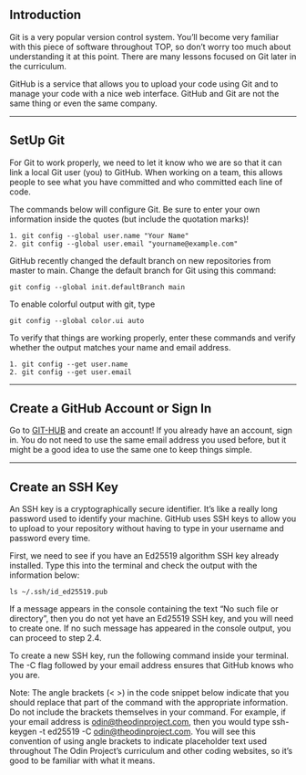 
## Introduction
Git is a very popular version control system. You’ll become very familiar with this piece of software throughout TOP, so don’t worry too much about understanding it at this point. There are many lessons focused on Git later in the curriculum.

GitHub is a service that allows you to upload your code using Git and to manage your code with a nice web interface. GitHub and Git are not the same thing or even the same company.

<hr>

## SetUp Git

For Git to work properly, we need to let it know who we are so that it can link a local Git user (you) to GitHub. When working on a team, this allows people to see what you have committed and who committed each line of code.

The commands below will configure Git. Be sure to enter your own information inside the quotes (but include the quotation marks)!

```
1. git config --global user.name "Your Name"
2. git config --global user.email "yourname@example.com"
```
GitHub recently changed the default branch on new repositories from master to main. Change the default branch for Git using this command:

```
git config --global init.defaultBranch main
```

To enable colorful output with git, type

```
git config --global color.ui auto
```

To verify that things are working properly, enter these commands and verify whether the output matches your name and email address.

```
1. git config --get user.name
2. git config --get user.email
```

<hr>

## Create a GitHub Account or Sign In

Go to <a href="https://github.com/">GIT-HUB</a> and create an account! If you already have an account, sign in. You do not need to use the same email address you used before, but it might be a good idea to use the same one to keep things simple.

<hr>

## Create an SSH Key
An SSH key is a cryptographically secure identifier. It’s like a really long password used to identify your machine. GitHub uses SSH keys to allow you to upload to your repository without having to type in your username and password every time.

First, we need to see if you have an Ed25519 algorithm SSH key already installed. Type this into the terminal and check the output with the information below:
```
ls ~/.ssh/id_ed25519.pub
```
If a message appears in the console containing the text “No such file or directory”, then you do not yet have an Ed25519 SSH key, and you will need to create one. If no such message has appeared in the console output, you can proceed to step 2.4.

To create a new SSH key, run the following command inside your terminal. The -C flag followed by your email address ensures that GitHub knows who you are.

Note: The angle brackets (< >) in the code snippet below indicate that you should replace that part of the command with the appropriate information. Do not include the brackets themselves in your command. For example, if your email address is odin@theodinproject.com, then you would type ssh-keygen -t ed25519 -C odin@theodinproject.com. You will see this convention of using angle brackets to indicate placeholder text used throughout The Odin Project’s curriculum and other coding websites, so it’s good to be familiar with what it means.